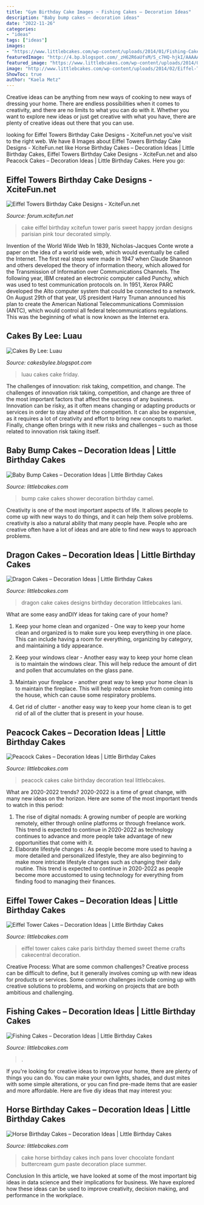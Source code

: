```yaml
---
title: "Gym Birthday Cake Images ~ Fishing Cakes – Decoration Ideas"
description: "Baby bump cakes – decoration ideas"
date: "2022-11-26"
categories:
- "ideas"
tags: ["ideas"]
images:
- "https://www.littlebcakes.com/wp-content/uploads/2014/01/Fishing-Cakes.jpg"
featuredImage: "http://4.bp.blogspot.com/_zH62R6aUfsM/S_c7HQ-hjkI/AAAAAAAAADk/Os2dia-Bets/s1600/IMG_0287.JPG"
featured_image: "https://www.littlebcakes.com/wp-content/uploads/2014/01/Fishing-Cakes.jpg"
image: "http://www.littlebcakes.com/wp-content/uploads/2014/02/Eiffel-Tower-Cakes-Images.jpg"
ShowToc: true
author: "Kaela Metz"
---
```



Creative ideas can be anything from new ways of cooking to new ways of dressing your home. There are endless possibilities when it comes to creativity, and there are no limits to what you can do with it. Whether you want to explore new ideas or just get creative with what you have, there are plenty of creative ideas out there that you can use.

	

		
looking for Eiffel Towers Birthday Cake Designs - XciteFun.net you've visit to the right web. We have 8 Images about Eiffel Towers Birthday Cake Designs - XciteFun.net like Horse Birthday Cakes – Decoration Ideas | Little Birthday Cakes, Eiffel Towers Birthday Cake Designs - XciteFun.net and also Peacock Cakes – Decoration Ideas | Little Birthday Cakes. Here you go:
		
    
## Eiffel Towers Birthday Cake Designs - XciteFun.net

<img loading=lazy src="https://img.xcitefun.net/users/2015/01/375571,xcitefun-eiffel-tower-cake-1.jpg" onerror="this.onerror=null;this.src='https://tse4.mm.bing.net/th?id=OIP.ffXu7wHY1l4pxgxOhn7wAgHaNv&amp;pid=15.1';" alt="Eiffel Towers Birthday Cake Designs - XciteFun.net">

_Source: forum.xcitefun.net_

>cake eiffel birthday xcitefun tower paris sweet happy jordan designs parisian pink tour decorated simply. 

	

Invention of the World Wide Web
In 1839, Nicholas-Jacques Conte wrote a paper on the idea of a world wide web, which would eventually be called the Internet. The first real steps were made in 1947 when Claude Shannon and others developed the theory of information theory, which allowed for the Transmission of Information over Communications Channels. The following year, IBM created an electronic computer called Punchy, which was used to test communication protocols on. In 1951, Xerox PARC developed the Alto computer system that could be connected to a network. On August 29th of that year, US president Harry Truman announced his plan to create the American National Telecommunications Commission (ANTC), which would control all federal telecommunications regulations. This was the beginning of what is now known as the Internet era.

    
## Cakes By Lee: Luau

<img loading=lazy src="http://4.bp.blogspot.com/_zH62R6aUfsM/S_c7HQ-hjkI/AAAAAAAAADk/Os2dia-Bets/s1600/IMG_0287.JPG" onerror="this.onerror=null;this.src='https://tse3.mm.bing.net/th?id=OIP.hf2QtTo6mb7WZaOyldHawAHaLG&amp;pid=15.1';" alt="Cakes By Lee: Luau">

_Source: cakesbylee.blogspot.com_

>luau cakes cake friday. 

	

The challenges of innovation: risk taking, competition, and change.
The challenges of innovation risk taking, competition, and change are three of the most important factors that affect the success of any business. Innovation can be risky, as it often means changing or adapting products or services in order to stay ahead of the competition. It can also be expensive, as it requires a lot of creativity and effort to bring new concepts to market. Finally, change often brings with it new risks and challenges – such as those related to innovation risk taking itself.

    
## Baby Bump Cakes – Decoration Ideas | Little Birthday Cakes

<img loading=lazy src="http://www.littlebcakes.com/wp-content/uploads/2014/01/Baby-Bump-Cakes.jpg" onerror="this.onerror=null;this.src='https://tse4.mm.bing.net/th?id=OIP.KCxRWsEGA46dsajROZ5AKwHaLG&amp;pid=15.1';" alt="Baby Bump Cakes – Decoration Ideas | Little Birthday Cakes">

_Source: littlebcakes.com_

>bump cake cakes shower decoration birthday camel. 

	

Creativity is one of the most important aspects of life. It allows people to come up with new ways to do things, and it can help them solve problems. creativity is also a natural ability that many people have. People who are creative often have a lot of ideas and are able to find new ways to approach problems.

    
## Dragon Cakes – Decoration Ideas | Little Birthday Cakes

<img loading=lazy src="http://www.littlebcakes.com/wp-content/uploads/2013/08/Dragon-Cake-Designs-682x1024.jpg" onerror="this.onerror=null;this.src='https://tse2.mm.bing.net/th?id=OIP.eVoFuFGBZvxnsA0bhrtreQHaLH&amp;pid=15.1';" alt="Dragon Cakes – Decoration Ideas | Little Birthday Cakes">

_Source: littlebcakes.com_

>dragon cake cakes designs birthday decoration littlebcakes lani. 

	

What are some easy andDIY ideas for taking care of your home?
1. Keep your home clean and organized - One way to keep your home clean and organized is to make sure you keep everything in one place. This can include having a room for everything, organizing by category, and maintaining a tidy appearance.
2. Keep your windows clear - Another easy way to keep your home clean is to maintain the windows clear. This will help reduce the amount of dirt and pollen that accumulates on the glass pane.

3. Maintain your fireplace - another great way to keep your home clean is to maintain the fireplace. This will help reduce smoke from coming into the house, which can cause some respiratory problems.

4. Get rid of clutter - another easy way to keep your home clean is to get rid of all of the clutter that is present in your house.

    
## Peacock Cakes – Decoration Ideas | Little Birthday Cakes

<img loading=lazy src="http://www.littlebcakes.com/wp-content/uploads/2014/02/Peacock-Cakes.jpg" onerror="this.onerror=null;this.src='https://tse3.mm.bing.net/th?id=OIP.Uk8217CwUjx22_pAEB6XRwHaJ4&amp;pid=15.1';" alt="Peacock Cakes – Decoration Ideas | Little Birthday Cakes">

_Source: littlebcakes.com_

>peacock cakes cake birthday decoration teal littlebcakes. 

	

What are 2020-2022 trends?
2020-2022 is a time of great change, with many new ideas on the horizon. Here are some of the most important trends to watch in this period: 
1. The rise of digital nomads: A growing number of people are working remotely, either through online platforms or through freelance work. This trend is expected to continue in 2020-2022 as technology continues to advance and more people take advantage of new opportunities that come with it. 
2. Elaborate lifestyle changes : As people become more used to having a more detailed and personalized lifestyle, they are also beginning to make more intricate lifestyle changes such as changing their daily routine. This trend is expected to continue in 2020-2022 as people become more accustomed to using technology for everything from finding food to managing their finances. 

    
## Eiffel Tower Cakes – Decoration Ideas | Little Birthday Cakes

<img loading=lazy src="http://www.littlebcakes.com/wp-content/uploads/2014/02/Eiffel-Tower-Cakes-Images.jpg" onerror="this.onerror=null;this.src='https://tse4.mm.bing.net/th?id=OIP.yYrf6-DdZN2A-7L4jgfIpgHaJ4&amp;pid=15.1';" alt="Eiffel Tower Cakes – Decoration Ideas | Little Birthday Cakes">

_Source: littlebcakes.com_

>eiffel tower cakes cake paris birthday themed sweet theme crafts cakecentral decoration. 

	

Creative Process: What are some common challenges?
Creative process can be difficult to define, but it generally involves coming up with new ideas for products or services. Some common challenges include coming up with creative solutions to problems, and working on projects that are both ambitious and challenging.

    
## Fishing Cakes – Decoration Ideas | Little Birthday Cakes

<img loading=lazy src="https://www.littlebcakes.com/wp-content/uploads/2014/01/Fishing-Cakes.jpg" onerror="this.onerror=null;this.src='https://tse2.mm.bing.net/th?id=OIP.1tL40IB1MzU2xE_QJQ32zgHaJ4&amp;pid=15.1';" alt="Fishing Cakes – Decoration Ideas | Little Birthday Cakes">

_Source: littlebcakes.com_

>. 

	

If you're looking for creative ideas to improve your home, there are plenty of things you can do. You can make your own lights, shades, and dust mites with some simple alterations, or you can find pre-made items that are easier and more affordable. Here are five diy ideas that may interest you: 

    
## Horse Birthday Cakes – Decoration Ideas | Little Birthday Cakes

<img loading=lazy src="http://www.littlebcakes.com/wp-content/uploads/2014/01/Horse-Cake-Pans-979x1024.jpg" onerror="this.onerror=null;this.src='https://tse2.mm.bing.net/th?id=OIP.EARBQDKpubOpPZ_QUsGMewHaHv&amp;pid=15.1';" alt="Horse Birthday Cakes – Decoration Ideas | Little Birthday Cakes">

_Source: littlebcakes.com_

>cake horse birthday cakes inch pans lover chocolate fondant buttercream gum paste decoration place summer. 

	

Conclusion
In this article, we have looked at some of the most important big ideas in data science and their implications for business. We have explored how these ideas can be used to improve creativity, decision making, and performance in the workplace.

